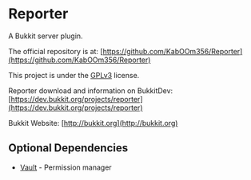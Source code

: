 Reporter
========

A Bukkit server plugin.

The official repository is at: [https://github.com/KabOOm356/Reporter](https://github.com/KabOOm356/Reporter)

This project is under the [GPLv3](http://www.gnu.org/licenses/gpl-3.0.html) license.

Reporter download and information on BukkitDev: [https://dev.bukkit.org/projects/reporter](https://dev.bukkit.org/projects/reporter)

Bukkit Website: [http://bukkit.org](http://bukkit.org)

Optional Dependencies
----------------------

* [Vault](https://dev.bukkit.org/projects/vault) - Permission manager
